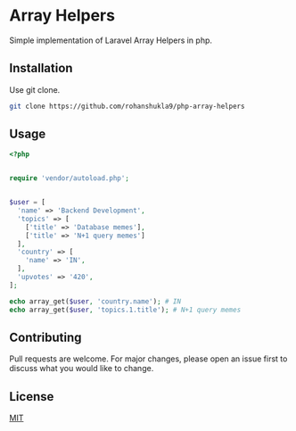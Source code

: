 # Array Helpers

Simple implementation of Laravel Array Helpers in php.

## Installation

Use git clone.

```bash
git clone https://github.com/rohanshukla9/php-array-helpers
```

## Usage

```php
<?php


require 'vendor/autoload.php';


$user = [
  'name' => 'Backend Development',
  'topics' => [
    ['title' => 'Database memes'],
    ['title' => 'N+1 query memes']
  ],
  'country' => [
    'name' => 'IN',
  ],
  'upvotes' => '420',
];

echo array_get($user, 'country.name'); # IN
echo array_get($user, 'topics.1.title'); # N+1 query memes
```

## Contributing

Pull requests are welcome. For major changes, please open an issue first to discuss what you would like to change.

## License

[MIT](https://choosealicense.com/licenses/mit/)
